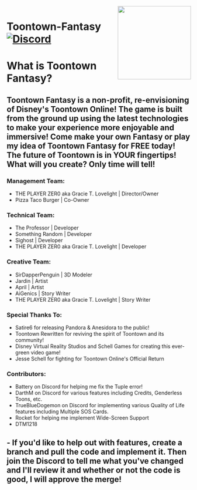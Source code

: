<img src="https://github.com/PLAYER-ZER0-STUDIOS-Toontown-Fantasy/Toontown_Fantasy/blob/main/assets/images/github-logo/fantasy-logo.png" align="right" width="200" />

# Toontown-Fantasy [![Discord][discordImg]][discordLink]

# What is Toontown Fantasy?
 
## Toontown Fantasy is a non-profit, re-envisioning of Disney's Toontown Online! The game is built from the ground up using the latest technologies to make your experience more enjoyable and immersive! Come make your own Fantasy or play my idea of Toontown Fantasy for FREE today! The future of Toontown is in YOUR fingertips! What will you create? Only time will tell!

### Management Team:
+ THE PLAYER ZER0 aka Gracie T. Lovelight | Director/Owner
+ Pizza Taco Burger | Co-Owner

### Technical Team:
+ The Professor | Developer
+ Something Random | Developer
+ Sighost | Developer
+ THE PLAYER ZER0 aka Gracie T. Lovelight | Developer

### Creative Team:
+ SirDapperPenguin | 3D Modeler
+ Jardin | Artist
+ April | Artist
+ AiGenics | Story Writer
+ THE PLAYER ZER0 aka Gracie T. Lovelight | Story Writer

### Special Thanks To:
+ Satire6 for releasing Pandora & Anesidora to the public!
+ Toontown Rewritten for reviving the spirit of Toontown and its community!
+ Disney Virtual Reality Studios and Schell Games for creating this ever-green video game!
+ Jesse Schell for fighting for Toontown Online's Official Return

### Contributors:
+ Battery on Discord for helping me fix the Tuple error!
+ DarthM on Discord for various features including Credits, Genderless Toons, etc.
+ TrueBlueDogemon on Discord for implementing various Quality of Life features including Multiple SOS Cards.
+ Rocket for helping me implement Wide-Screen Support
+ DTM1218

## - If you'd like to help out with features, create a branch and pull the code and implement it. Then join the Discord to tell me what you've changed and I'll review it and whether or not the code is good, I will approve the merge!

[discordImg]: https://img.shields.io/badge/Discord-PLAYER%20ZER0%20STUDIOS-7289DA?logo=discord&logoWidth=18&colorB=7289DA&style=for-the-badge

[discordLink]: https://discord.com/invite/9fgW8jAaf6/
